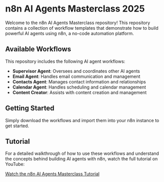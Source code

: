 # n8n AI Agents Masterclass 2025

Welcome to the n8n AI Agents Masterclass repository! This repository contains a collection of workflow templates that demonstrate how to build powerful AI agents using n8n, a no-code automation platform.

## Available Workflows

This repository includes the following AI agent workflows:

- **Supervisor Agent**: Oversees and coordinates other AI agents
- **Email Agent**: Handles email communication and management
- **Contacts Agent**: Manages contact information and relationships
- **Calendar Agent**: Handles scheduling and calendar management
- **Content Creator**: Assists with content creation and management

## Getting Started

Simply download the workflows and import them into your n8n instance to get started.

## Tutorial

For a detailed walkthrough of how to use these workflows and understand the concepts behind building AI agents with n8n, watch the full tutorial on YouTube:

[Watch the n8n AI Agents Masterclass Tutorial](https://youtu.be/o2Pubq36Pao)
